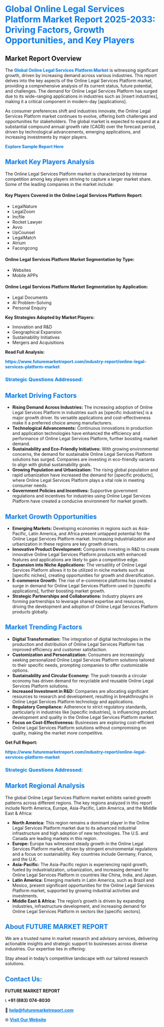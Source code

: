 <h1 style="color: #007BFF;">Global Online Legal Services Platform Market Report 2025-2033: Driving Factors, Growth Opportunities, and Key Players</h1>

<section id="overview">
<h2>Market Report Overview</h2>
<p>The <a href="https://www.futuremarketreport.com/industry-report/online-legal-services-platform-market" style="color: #007BFF; text-decoration: none;"><strong>Global Online Legal Services Platform Market</strong></a> is witnessing significant growth, driven by increasing demand across various industries. This report delves into the key aspects of the Online Legal Services Platform market, providing a comprehensive analysis of its current status, future potential, and challenges. The demand for Online Legal Services Platform has surged due to its wide-ranging applications in industries such as [insert industries], making it a critical component in modern-day [applications].</p>
<p>As consumer preferences shift and industries innovate, the Online Legal Services Platform market continues to evolve, offering both challenges and opportunities for stakeholders. The global market is expected to expand at a substantial compound annual growth rate (CAGR) over the forecast period, driven by technological advancements, emerging applications, and increasing investments by major players.</p>
</section>

<section id="overview">
<p><a href="https://www.futuremarketreport.com/request-sample/reportId=53359" style="color: #007BFF; text-decoration: none;"><strong>Explore Sample Report Here</strong></a></p>
</section>

<section id="key-players">
<h2 style="color: #007BFF;">Market Key Players Analysis</h2>
<p>The Online Legal Services Platform market is characterized by intense competition among key players striving to capture a larger market share. Some of the leading companies in the market include:</p>
<h4>Key Players Covered in the Online Legal Services Platform Report:</h4>
<ul><li>LegalNature</li><li>LegalZoom</li><li>Incfile</li><li>Rocket Lawyer</li><li>Avvo</li><li>UpCounsel</li><li>LegalMatch</li><li>Atrium</li><li>Facongcong</li></ul>
<h4>Online Legal Services Platform Market Segmentation by Type:</h4>
<ul><li>Websites</li><li>Mobile APPs</li></ul>

<h4>Online Legal Services Platform Market Segmentation by Application:</h4>
<ul><li>Legal Documents</li><li>AI Problem-Solving</li><li>Personal Enquiry</li></ul>
<p><strong>Key Strategies Adopted by Market Players:</strong></p>
<ul>
<li>Innovation and R&D</li>
<li>Geographical Expansion</li>
<li>Sustainability Initiatives</li>
<li>Mergers and Acquisitions</li>
</ul>
</section>

<section>
<p><strong>Read Full Analysis: </strong></p><a href="https://www.futuremarketreport.com/industry-report/online-legal-services-platform-market" style="color: #007BFF; text-decoration: none;"><strong>https://www.futuremarketreport.com/industry-report/online-legal-services-platform-market</strong></a>
<h3 style="color: #007BFF;">Strategic Questions Addressed:</h3>
</section>

<section id="driving-factors">
<h2 style="color: #007BFF;">Market Driving Factors</h2>
<ul>
<li><strong>Rising Demand Across Industries:</strong> The increasing adoption of Online Legal Services Platform in industries such as [specific industries] is a major growth driver. Its versatile applications and cost-effectiveness make it a preferred choice among manufacturers.</li>
<li><strong>Technological Advancements:</strong> Continuous innovations in production and application technologies have enhanced the efficiency and performance of Online Legal Services Platform, further boosting market demand.</li>
<li><strong>Sustainability and Eco-Friendly Initiatives:</strong> With growing environmental concerns, the demand for sustainable Online Legal Services Platform solutions has surged. Companies are investing in eco-friendly variants to align with global sustainability goals.</li>
<li><strong>Growing Population and Urbanization:</strong> The rising global population and rapid urbanization have increased the demand for [specific products], where Online Legal Services Platform plays a vital role in meeting consumer needs.</li>
<li><strong>Government Policies and Incentives:</strong> Supportive government regulations and incentives for industries using Online Legal Services Platform have created a conducive environment for market growth.</li>
</ul>
</section>

<section id="growth-opportunities">
<h2 style="color: #007BFF;">Market Growth Opportunities</h2>
<ul>
<li><strong>Emerging Markets:</strong> Developing economies in regions such as Asia-Pacific, Latin America, and Africa present untapped potential for the Online Legal Services Platform market. Increasing industrialization and urbanization in these regions are key growth drivers.</li>
<li><strong>Innovative Product Development:</strong> Companies investing in R&D to create innovative Online Legal Services Platform products with enhanced features and applications are likely to gain a competitive edge.</li>
<li><strong>Expansion into Niche Applications:</strong> The versatility of Online Legal Services Platform allows it to be utilized in niche markets such as [specific niches], creating opportunities for growth and diversification.</li>
<li><strong>E-commerce Growth:</strong> The rise of e-commerce platforms has created a surge in demand for Online Legal Services Platform used in [specific applications], further boosting market growth.</li>
<li><strong>Strategic Partnerships and Collaborations:</strong> Industry players are forming partnerships to leverage shared expertise and resources, driving the development and adoption of Online Legal Services Platform products globally.</li>
</ul>
</section>

<section id="trending-factors">
<h2 style="color: #007BFF;">Market Trending Factors</h2>
<ul>
<li><strong>Digital Transformation:</strong> The integration of digital technologies in the production and distribution of Online Legal Services Platform has improved efficiency and customer satisfaction.</li>
<li><strong>Customization and Personalization:</strong> Consumers are increasingly seeking personalized Online Legal Services Platform solutions tailored to their specific needs, prompting companies to offer customizable options.</li>
<li><strong>Sustainability and Circular Economy:</strong> The push towards a circular economy has driven demand for recyclable and reusable Online Legal Services Platform solutions.</li>
<li><strong>Increased Investment in R&D:</strong> Companies are allocating significant resources to research and development, resulting in breakthroughs in Online Legal Services Platform technology and applications.</li>
<li><strong>Regulatory Compliance:</strong> Adherence to strict regulatory standards, particularly in industries like [specific industries], is influencing product development and quality in the Online Legal Services Platform market.</li>
<li><strong>Focus on Cost-Effectiveness:</strong> Businesses are exploring cost-efficient Online Legal Services Platform solutions without compromising on quality, making the market more competitive.</li>
</ul>
</section>

<section>
<p><strong>Get Full Report: </strong></p><a href="https://www.futuremarketreport.com/industry-report/online-legal-services-platform-market" style="color: #007BFF; text-decoration: none;"><strong>https://www.futuremarketreport.com/industry-report/online-legal-services-platform-market</strong></a>
<h3 style="color: #007BFF;">Strategic Questions Addressed:</h3>
</section>


<section id="regional-analysis">
<h2 style="color: #007BFF;">Market Regional Analysis</h2>
<p>The global Online Legal Services Platform market exhibits varied growth patterns across different regions. The key regions analyzed in this report include North America, Europe, Asia-Pacific, Latin America, and the Middle East & Africa:</p>
<ul>
<li><strong>North America:</strong> This region remains a dominant player in the Online Legal Services Platform market due to its advanced industrial infrastructure and high adoption of new technologies. The U.S. and Canada are leading markets in this region.</li>
<li><strong>Europe:</strong> Europe has witnessed steady growth in the Online Legal Services Platform market, driven by stringent environmental regulations and a focus on sustainability. Key countries include Germany, France, and the U.K.</li>
<li><strong>Asia-Pacific:</strong> The Asia-Pacific region is experiencing rapid growth, fueled by industrialization, urbanization, and increasing demand for Online Legal Services Platform in countries like China, India, and Japan.</li>
<li><strong>Latin America:</strong> Emerging markets in Latin America, such as Brazil and Mexico, present significant opportunities for the Online Legal Services Platform market, supported by growing industrial activities and investments.</li>
<li><strong>Middle East & Africa:</strong> The region’s growth is driven by expanding industries, infrastructure development, and increasing demand for Online Legal Services Platform in sectors like [specific sectors].</li>
</ul>
</section>

<footer>
<h2 style="color: #007BFF;">About FUTURE MARKET REPORT</h2>
<p>We are a trusted name in market research and advisory services, delivering actionable insights and strategic support to businesses across diverse industries. Our expertise lies in offering:</p>

<p>Stay ahead in today’s competitive landscape with our tailored research solutions.</p>

<h2 style="color: #007BFF;">Contact Us:</h2>
<p><strong>FUTURE MARKET REPORT</strong></p>
<p>📞 <strong>+91 (883) 074-8030</strong></p>
<p>📧 <strong><a href="mailto:help@futuremarketreport.com" style="color: #007BFF;">help@futuremarketreport.com</a></strong></p>
<p>🌐 <strong><a href="https://www.futuremarketreport.com/" style="color: #007BFF;">Visit Our Website</a></strong></p>
</footer>